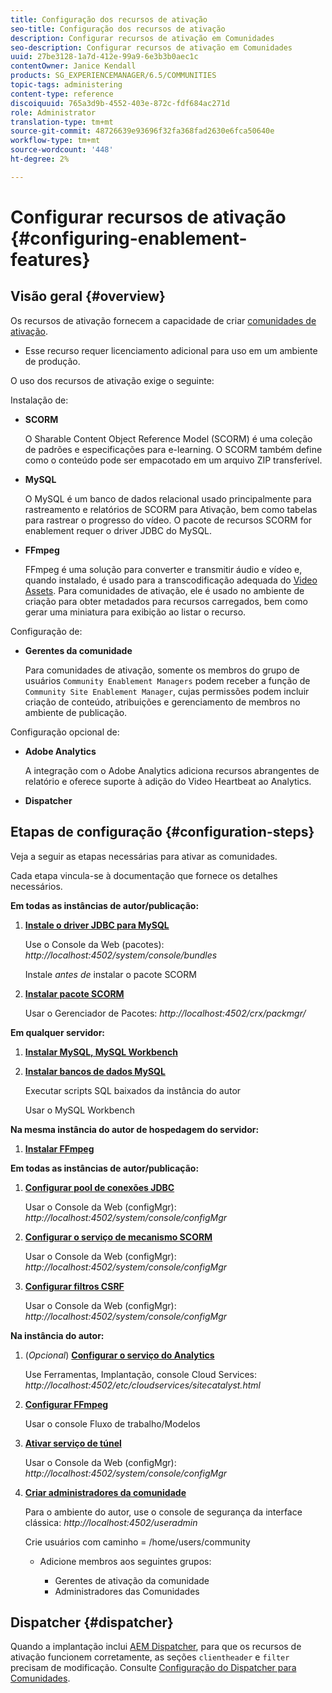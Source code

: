 ```yaml
---
title: Configuração dos recursos de ativação
seo-title: Configuração dos recursos de ativação
description: Configurar recursos de ativação em Comunidades
seo-description: Configurar recursos de ativação em Comunidades
uuid: 27be3128-1a7d-412e-99a9-6e3b3b0aec1c
contentOwner: Janice Kendall
products: SG_EXPERIENCEMANAGER/6.5/COMMUNITIES
topic-tags: administering
content-type: reference
discoiquuid: 765a3d9b-4552-403e-872c-fdf684ac271d
role: Administrator
translation-type: tm+mt
source-git-commit: 48726639e93696f32fa368fad2630e6fca50640e
workflow-type: tm+mt
source-wordcount: '448'
ht-degree: 2%

---
```



# Configurar recursos de ativação {#configuring-enablement-features}

## Visão geral {#overview}

Os recursos de ativação fornecem a capacidade de criar [comunidades de ativação](overview.md#enablement-community).

* Esse recurso requer licenciamento adicional para uso em um ambiente de produção.

O uso dos recursos de ativação exige o seguinte:

Instalação de:

* **SCORM**

   O Sharable Content Object Reference Model (SCORM) é uma coleção de padrões e especificações para e-learning. O SCORM também define como o conteúdo pode ser empacotado em um arquivo ZIP transferível.

* **MySQL**

   O MySQL é um banco de dados relacional usado principalmente para rastreamento e relatórios de SCORM para Ativação, bem como tabelas para rastrear o progresso do vídeo. O pacote de recursos SCORM for enablement requer o driver JDBC do MySQL.

* **FFmpeg**

   FFmpeg é uma solução para converter e transmitir áudio e vídeo e, quando instalado, é usado para a transcodificação adequada do [Video Assets](../../help/sites-authoring/default-components-foundation.md#video). Para comunidades de ativação, ele é usado no ambiente de criação para obter metadados para recursos carregados, bem como gerar uma miniatura para exibição ao listar o recurso.

Configuração de:

* **Gerentes da comunidade**

   Para comunidades de ativação, somente os membros do grupo de usuários `Community Enablement Managers` podem receber a função de `Community Site Enablement Manager`, cujas permissões podem incluir criação de conteúdo, atribuições e gerenciamento de membros no ambiente de publicação.

Configuração opcional de:

* **Adobe Analytics**

   A integração com o Adobe Analytics adiciona recursos abrangentes de relatório e oferece suporte à adição do Video Heartbeat ao Analytics.

* **Dispatcher**

## Etapas de configuração {#configuration-steps}

Veja a seguir as etapas necessárias para ativar as comunidades.

Cada etapa vincula-se à documentação que fornece os detalhes necessários.

**Em todas as instâncias de autor/publicação:**

1. **[Instale o driver JDBC para MySQL](deploy-communities.md#jdbc-driver-for-mysql)**

   Use o Console da Web (pacotes): *http://localhost:4502/system/console/bundles*

   Instale *antes de* instalar o pacote SCORM

1. **[Instalar pacote SCORM](deploy-communities.md#scorm-package)**


   Usar o Gerenciador de Pacotes: *http://localhost:4502/crx/packmgr/*

**Em qualquer servidor:**

1. **[Instalar MySQL, MySQL Workbench](mysql.md)**

1. **[Instalar bancos de dados MySQL](mysql.md#database-setup)**

   Executar scripts SQL baixados da instância do autor

   Usar o MySQL Workbench

**Na mesma instância do autor de hospedagem do servidor:**

1. **[Instalar FFmpeg](ffmpeg.md)**

**Em todas as instâncias de autor/publicação:**

1. **[Configurar pool de conexões JDBC](mysql.md#configure-jdbc-connections)**

   Usar o Console da Web (configMgr): *http://localhost:4502/system/console/configMgr*

1. **[Configurar o serviço de mecanismo SCORM](mysql.md#aem-communities-scormengine-service)**

   Usar o Console da Web (configMgr): *http://localhost:4502/system/console/configMgr*

1. **[Configurar filtros CSRF](mysql.md#adobe-granite-csrf-filter)**

   Usar o Console da Web (configMgr): *http://localhost:4502/system/console/configMgr*

**Na instância do autor:**

1. (*Opcional*) **[Configurar o serviço do Analytics](analytics.md)**

   Use Ferramentas, Implantação, console Cloud Services: *http://localhost:4502/etc/cloudservices/sitecatalyst.html*

1. **[Configurar FFmpeg](ffmpeg.md#configure-ffmpeg-transcoding-service)**

   Usar o console Fluxo de trabalho/Modelos

1. **[Ativar serviço de túnel](deploy-communities.md#tunnel-service-on-author)**

   Usar o Console da Web (configMgr): *http://localhost:4502/system/console/configMgr*

1. **[Criar administradores da comunidade](users.md#creating-community-members)**

   Para o ambiente do autor, use o console de segurança da interface clássica: *http://localhost:4502/useradmin*

   Crie usuários com caminho = /home/users/community

   * Adicione membros aos seguintes grupos:

      * Gerentes de ativação da comunidade
      * Administradores das Comunidades

## Dispatcher {#dispatcher}

Quando a implantação inclui [AEM Dispatcher](https://helpx.adobe.com/experience-manager/dispatcher/using/dispatcher.html), para que os recursos de ativação funcionem corretamente, as seções `clientheader` e `filter` precisam de modificação. Consulte [Configuração do Dispatcher para Comunidades](dispatcher.md#enablement).
